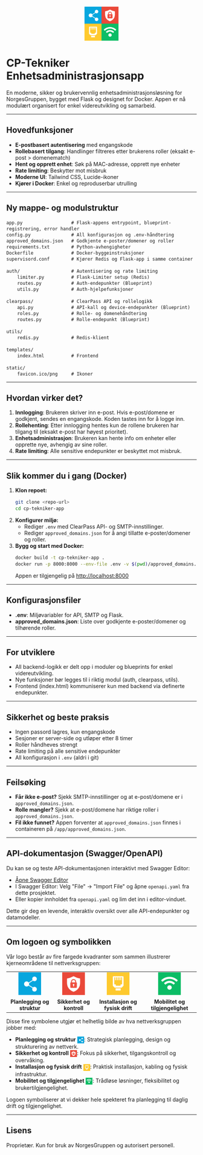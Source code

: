 <p align="center">
  <img src="static/favicon.png" width="90" alt="Hovedlogo"/>
</p>

# CP-Tekniker Enhetsadministrasjonsapp

En moderne, sikker og brukervennlig enhetsadministrasjonsløsning for NorgesGruppen, bygget med Flask og designet for Docker. Appen er nå modulært organisert for enkel videreutvikling og samarbeid.

---

## Hovedfunksjoner

- **E-postbasert autentisering** med engangskode
- **Rollebasert tilgang**: Handlinger filtreres etter brukerens roller (eksakt e-post > domenematch)
- **Hent og opprett enhet**: Søk på MAC-adresse, opprett nye enheter
- **Rate limiting**: Beskytter mot misbruk
- **Moderne UI**: Tailwind CSS, Lucide-ikoner
- **Kjører i Docker**: Enkel og reproduserbar utrulling

---

## Ny mappe- og modulstruktur

```
app.py                  # Flask-appens entrypoint, blueprint-registrering, error handler
config.py               # All konfigurasjon og .env-håndtering
approved_domains.json   # Godkjente e-poster/domener og roller
requirements.txt        # Python-avhengigheter
Dockerfile              # Docker-byggeinstruksjoner
supervisord.conf        # Kjører Redis og Flask-app i samme container

auth/                   # Autentisering og rate limiting
    limiter.py          # Flask-Limiter setup (Redis)
    routes.py           # Auth-endepunkter (Blueprint)
    utils.py            # Auth-hjelpefunksjoner

clearpass/              # ClearPass API og rollelogikk
    api.py              # API-kall og device-endepunkter (Blueprint)
    roles.py            # Rolle- og domenehåndtering
    routes.py           # Rolle-endepunkt (Blueprint)

utils/
    redis.py            # Redis-klient

templates/
    index.html          # Frontend

static/
    favicon.ico/png     # Ikoner
```

---

## Hvordan virker det?

1. **Innlogging**: Brukeren skriver inn e-post. Hvis e-post/domene er godkjent, sendes en engangskode. Koden tastes inn for å logge inn.
2. **Rollehenting**: Etter innlogging hentes kun de rollene brukeren har tilgang til (eksakt e-post har høyest prioritet).
3. **Enhetsadministrasjon**: Brukeren kan hente info om enheter eller opprette nye, avhengig av sine roller.
4. **Rate limiting**: Alle sensitive endepunkter er beskyttet mot misbruk.

---

## Slik kommer du i gang (Docker)

1. **Klon repoet:**
   ```sh
   git clone <repo-url>
   cd cp-tekniker-app
   ```
2. **Konfigurer miljø:**
   - Rediger `.env` med ClearPass API- og SMTP-innstillinger.
   - Rediger `approved_domains.json` for å angi tillatte e-poster/domener og roller.
3. **Bygg og start med Docker:**
   ```sh
   docker build -t cp-tekniker-app .
   docker run -p 8000:8000 --env-file .env -v $(pwd)/approved_domains.json:/app/approved_domains.json cp-tekniker-app
   ```
   Appen er tilgjengelig på [http://localhost:8000](http://localhost:8000)

---

## Konfigurasjonsfiler

- **.env**: Miljøvariabler for API, SMTP og Flask.
- **approved_domains.json**: Liste over godkjente e-poster/domener og tilhørende roller.

---

## For utviklere

- All backend-logikk er delt opp i moduler og blueprints for enkel videreutvikling.
- Nye funksjoner bør legges til i riktig modul (auth, clearpass, utils).
- Frontend (index.html) kommuniserer kun med backend via definerte endepunkter.

---

## Sikkerhet og beste praksis

- Ingen passord lagres, kun engangskode
- Sesjoner er server-side og utløper etter 8 timer
- Roller håndheves strengt
- Rate limiting på alle sensitive endepunkter
- All konfigurasjon i `.env` (aldri i git)

---

## Feilsøking

- **Får ikke e-post?** Sjekk SMTP-innstillinger og at e-post/domene er i `approved_domains.json`.
- **Rolle mangler?** Sjekk at e-post/domene har riktige roller i `approved_domains.json`.
- **Fil ikke funnet?** Appen forventer at `approved_domains.json` finnes i containeren på `/app/approved_domains.json`.

---

## API-dokumentasjon (Swagger/OpenAPI)

Du kan se og teste API-dokumentasjonen interaktivt med Swagger Editor:

- [Åpne Swagger Editor](https://editor.swagger.io/)
- I Swagger Editor: Velg "File" → "Import File" og åpne `openapi.yaml` fra dette prosjektet.
- Eller kopier innholdet fra `openapi.yaml` og lim det inn i editor-vinduet.

Dette gir deg en levende, interaktiv oversikt over alle API-endepunkter og datamodeller.

---

## Om logoen og symbolikken

Vår logo består av fire fargede kvadranter som sammen illustrerer kjerneområdene til nettverksgruppen:

<table>
  <tr>
    <td align="center"><img src="blue_quadrant.png" width="60" alt="Planlegging og struktur"/></td>
    <td align="center"><img src="red_quadrant.png" width="60" alt="Sikkerhet og kontroll"/></td>
    <td align="center"><img src="yellow_quadrant.png" width="60" alt="Installasjon og fysisk drift"/></td>
    <td align="center"><img src="green_quadrant.png" width="60" alt="Mobilitet og tilgjengelighet"/></td>
  </tr>
  <tr>
    <td align="center"><b>Planlegging og struktur</b></td>
    <td align="center"><b>Sikkerhet og kontroll</b></td>
    <td align="center"><b>Installasjon og fysisk drift</b></td>
    <td align="center"><b>Mobilitet og tilgjengelighet</b></td>
  </tr>
</table>

Disse fire symbolene utgjør et helhetlig bilde av hva nettverksgruppen jobber med:

- <b>Planlegging og struktur</b> <img src="blue_quadrant.png" width="18" style="vertical-align:middle"/>: Strategisk planlegging, design og strukturering av nettverk.
- <b>Sikkerhet og kontroll</b> <img src="red_quadrant.png" width="18" style="vertical-align:middle"/>: Fokus på sikkerhet, tilgangskontroll og overvåking.
- <b>Installasjon og fysisk drift</b> <img src="yellow_quadrant.png" width="18" style="vertical-align:middle"/>: Praktisk installasjon, kabling og fysisk infrastruktur.
- <b>Mobilitet og tilgjengelighet</b> <img src="green_quadrant.png" width="18" style="vertical-align:middle"/>: Trådløse løsninger, fleksibilitet og brukertilgjengelighet.

Logoen symboliserer at vi dekker hele spekteret fra planlegging til daglig drift og tilgjengelighet.

---

## Lisens

Proprietær. Kun for bruk av NorgesGruppen og autorisert personell.

